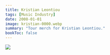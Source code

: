 ```yaml
---
title: Kristian Leontiou
tags: [Music Industry]
date: 2008-01-01
image: kristian-0000.webp
summary: "Tour merch for Kristian Leontiou."
bookToc: false
---
```


![](/kristian-0000.webp)